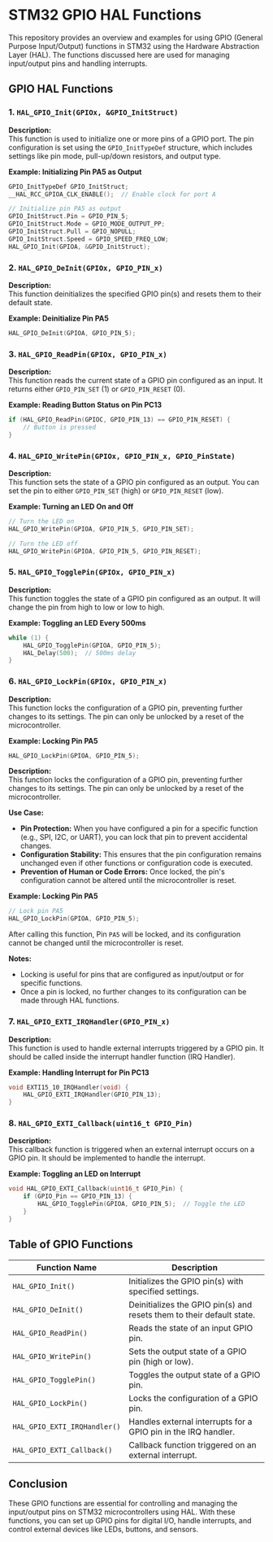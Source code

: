 
# STM32 GPIO HAL Functions

This repository provides an overview and examples for using GPIO (General Purpose Input/Output) functions in STM32 using the Hardware Abstraction Layer (HAL). The functions discussed here are used for managing input/output pins and handling interrupts.

## GPIO HAL Functions

### 1. `HAL_GPIO_Init(GPIOx, &GPIO_InitStruct)`
**Description:**  
This function is used to initialize one or more pins of a GPIO port. The pin configuration is set using the `GPIO_InitTypeDef` structure, which includes settings like pin mode, pull-up/down resistors, and output type.

**Example: Initializing Pin PA5 as Output**
```cpp
GPIO_InitTypeDef GPIO_InitStruct;
__HAL_RCC_GPIOA_CLK_ENABLE();  // Enable clock for port A

// Initialize pin PA5 as output
GPIO_InitStruct.Pin = GPIO_PIN_5;
GPIO_InitStruct.Mode = GPIO_MODE_OUTPUT_PP;
GPIO_InitStruct.Pull = GPIO_NOPULL;
GPIO_InitStruct.Speed = GPIO_SPEED_FREQ_LOW;
HAL_GPIO_Init(GPIOA, &GPIO_InitStruct);
```

### 2. `HAL_GPIO_DeInit(GPIOx, GPIO_PIN_x)`
**Description:**  
This function deinitializes the specified GPIO pin(s) and resets them to their default state.

**Example: Deinitialize Pin PA5**
```cpp
HAL_GPIO_DeInit(GPIOA, GPIO_PIN_5);
```

### 3. `HAL_GPIO_ReadPin(GPIOx, GPIO_PIN_x)`
**Description:**  
This function reads the current state of a GPIO pin configured as an input. It returns either `GPIO_PIN_SET` (1) or `GPIO_PIN_RESET` (0).

**Example: Reading Button Status on Pin PC13**
```cpp
if (HAL_GPIO_ReadPin(GPIOC, GPIO_PIN_13) == GPIO_PIN_RESET) {
    // Button is pressed
}
```

### 4. `HAL_GPIO_WritePin(GPIOx, GPIO_PIN_x, GPIO_PinState)`
**Description:**  
This function sets the state of a GPIO pin configured as an output. You can set the pin to either `GPIO_PIN_SET` (high) or `GPIO_PIN_RESET` (low).

**Example: Turning an LED On and Off**
```cpp
// Turn the LED on
HAL_GPIO_WritePin(GPIOA, GPIO_PIN_5, GPIO_PIN_SET);

// Turn the LED off
HAL_GPIO_WritePin(GPIOA, GPIO_PIN_5, GPIO_PIN_RESET);
```

### 5. `HAL_GPIO_TogglePin(GPIOx, GPIO_PIN_x)`
**Description:**  
This function toggles the state of a GPIO pin configured as an output. It will change the pin from high to low or low to high.

**Example: Toggling an LED Every 500ms**
```cpp
while (1) {
    HAL_GPIO_TogglePin(GPIOA, GPIO_PIN_5);
    HAL_Delay(500);  // 500ms delay
}
```

### 6. `HAL_GPIO_LockPin(GPIOx, GPIO_PIN_x)`
**Description:**  
This function locks the configuration of a GPIO pin, preventing further changes to its settings. The pin can only be unlocked by a reset of the microcontroller.

**Example: Locking Pin PA5**
```cpp
HAL_GPIO_LockPin(GPIOA, GPIO_PIN_5);
```

**Description:**  
This function locks the configuration of a GPIO pin, preventing further changes to its settings. The pin can only be unlocked by a reset of the microcontroller.

**Use Case:**
- **Pin Protection:** When you have configured a pin for a specific function (e.g., SPI, I2C, or UART), you can lock that pin to prevent accidental changes.
- **Configuration Stability:** This ensures that the pin configuration remains unchanged even if other functions or configuration code is executed.
- **Prevention of Human or Code Errors:** Once locked, the pin's configuration cannot be altered until the microcontroller is reset.

**Example: Locking Pin PA5**
```cpp
// Lock pin PA5
HAL_GPIO_LockPin(GPIOA, GPIO_PIN_5);
```

After calling this function, Pin `PA5` will be locked, and its configuration cannot be changed until the microcontroller is reset.

**Notes:**
- Locking is useful for pins that are configured as input/output or for specific functions.
- Once a pin is locked, no further changes to its configuration can be made through HAL functions.


### 7. `HAL_GPIO_EXTI_IRQHandler(GPIO_PIN_x)`
**Description:**  
This function is used to handle external interrupts triggered by a GPIO pin. It should be called inside the interrupt handler function (IRQ Handler).

**Example: Handling Interrupt for Pin PC13**
```cpp
void EXTI15_10_IRQHandler(void) {
    HAL_GPIO_EXTI_IRQHandler(GPIO_PIN_13);
}
```

### 8. `HAL_GPIO_EXTI_Callback(uint16_t GPIO_Pin)`
**Description:**  
This callback function is triggered when an external interrupt occurs on a GPIO pin. It should be implemented to handle the interrupt.

**Example: Toggling an LED on Interrupt**
```cpp
void HAL_GPIO_EXTI_Callback(uint16_t GPIO_Pin) {
    if (GPIO_Pin == GPIO_PIN_13) {
        HAL_GPIO_TogglePin(GPIOA, GPIO_PIN_5);  // Toggle the LED
    }
}
```

## Table of GPIO Functions

| Function Name                       | Description                                                            |
|-------------------------------------|------------------------------------------------------------------------|
| `HAL_GPIO_Init()`                   | Initializes the GPIO pin(s) with specified settings.                   |
| `HAL_GPIO_DeInit()`                 | Deinitializes the GPIO pin(s) and resets them to their default state. |
| `HAL_GPIO_ReadPin()`                | Reads the state of an input GPIO pin.                                  |
| `HAL_GPIO_WritePin()`               | Sets the output state of a GPIO pin (high or low).                     |
| `HAL_GPIO_TogglePin()`              | Toggles the output state of a GPIO pin.                                |
| `HAL_GPIO_LockPin()`                | Locks the configuration of a GPIO pin.                                 |
| `HAL_GPIO_EXTI_IRQHandler()`        | Handles external interrupts for a GPIO pin in the IRQ handler.         |
| `HAL_GPIO_EXTI_Callback()`          | Callback function triggered on an external interrupt.                  |

## Conclusion

These GPIO functions are essential for controlling and managing the input/output pins on STM32 microcontrollers using HAL. With these functions, you can set up GPIO pins for digital I/O, handle interrupts, and control external devices like LEDs, buttons, and sensors.

